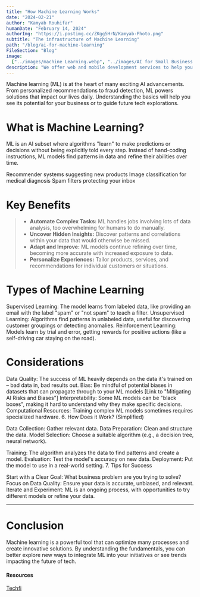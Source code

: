 ```yaml
---
title: "How Machine Learning Works"
date: "2024-02-21"
author: "Kamyab Rouhifar"
humanDate: "February 14, 2024"
authorImg: "https://i.postimg.cc/ZKgg5HrN/Kamyab-Photo.png"
subtitle: "The infrastructure of Machine Learning"
path: "/blog/ai-for-machine-learning"
FileSection: "Blog"
image:
  ["../images/machine Learning.webp", "../images/AI for Small Business 2.jpeg"]
description: "We offer web and mobile development services to help you build a strong online presence and reach your target audience"
---
```


Machine learning (ML) is at the heart of many exciting AI advancements. From personalized recommendations to fraud detection, ML powers solutions that impact our lives daily. Understanding the basics will help you see its potential for your business or to guide future tech explorations.

# What is Machine Learning?

ML is an AI subset where algorithms "learn" to make predictions or decisions without being explicitly told every step. Instead of hand-coding instructions, ML models find patterns in data and refine their abilities over time.

Recommender systems suggesting new products
Image classification for medical diagnosis
Spam filters protecting your inbox

# Key Benefits

> - **Automate Complex Tasks:** ML handles jobs involving lots of data analysis, too overwhelming for humans to do manually.
> - **Uncover Hidden Insights:** Discover patterns and correlations within your data that would otherwise be missed.
> - **Adapt and Improve:** ML models continue refining over time, becoming more accurate with increased exposure to data.
> - **Personalize Experiences:** Tailor products, services, and recommendations for individual customers or situations.

# Types of Machine Learning

Supervised Learning: The model learns from labeled data, like providing an email with the label "spam" or "not spam" to teach a filter.
Unsupervised Learning: Algorithms find patterns in unlabeled data, useful for discovering customer groupings or detecting anomalies.
Reinforcement Learning: Models learn by trial and error, getting rewards for positive actions (like a self-driving car staying on the road).

# Considerations

Data Quality: The success of ML heavily depends on the data it's trained on – bad data in, bad results out.
Bias: Be mindful of potential biases in datasets that can propagate through to your ML models [Link to "Mitigating AI Risks and Biases"]
Interpretability: Some ML models can be "black boxes", making it hard to understand why they make specific decisions.
Computational Resources: Training complex ML models sometimes requires specialized hardware. 6. How Does it Work? (Simplified)

Data Collection: Gather relevant data.
Data Preparation: Clean and structure the data.
Model Selection: Choose a suitable algorithm (e.g., a decision tree, neural network).

Training: The algorithm analyzes the data to find patterns and create a model.
Evaluation: Test the model's accuracy on new data.
Deployment: Put the model to use in a real-world setting. 7. Tips for Success

Start with a Clear Goal: What business problem are you trying to solve?
Focus on Data Quality: Ensure your data is accurate, unbiased, and relevant.
Iterate and Experiment: ML is an ongoing process, with opportunities to try different models or refine your data.

---

# Conclusion

Machine learning is a powerful tool that can optimize many processes and create innovative solutions. By understanding the fundamentals, you can better explore new ways to integrate ML into your initiatives or see trends impacting the future of tech.

#### Resources

[Techfi](www.techfi.ca)
